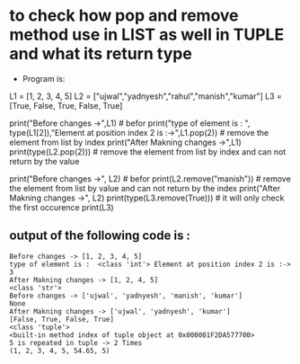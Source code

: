 # to check how pop and remove method use in LIST as well in TUPLE and what its return type  
- Program is:
    
L1 = [1, 2, 3, 4, 5]
L2 = ["ujwal","yadnyesh","rahul","manish","kumar"]
L3 = [True, False, True, False, True]

print("Before changes ->",L1) # befor 
print("type of element is : ", type(L1[2]),"Element at position index 2 is :->",L1.pop(2)) # remove the element from list by index
print("After Makning changes ->",L1)
print(type(L2.pop(2))) # remove the element from list by index and can not return by the value

print("Before changes ->", L2) # befor
print(L2.remove("manish")) # remove the element from list by value and can not return by the index
print("After Makning changes ->", L2)
print(type(L3.remove(True))) # it will only check the first occurence 
print(L3)

## output of the following code is :
    Before changes -> [1, 2, 3, 4, 5]
    type of element is :  <class 'int'> Element at position index 2 is :-> 3
    After Makning changes -> [1, 2, 4, 5]
    <class 'str'>
    Before changes -> ['ujwal', 'yadnyesh', 'manish', 'kumar']
    None
    After Makning changes -> ['ujwal', 'yadnyesh', 'kumar']
    [False, True, False, True]
    <class 'tuple'>
    <built-in method index of tuple object at 0x000001F2DA577700>
    5 is repeated in tuple -> 2 Times
    (1, 2, 3, 4, 5, 54.65, 5)